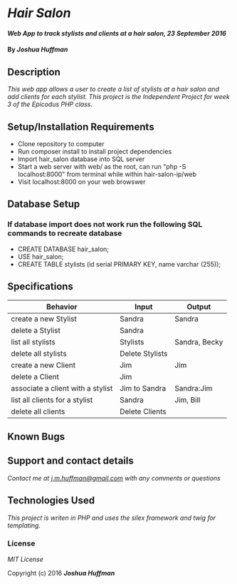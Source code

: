 # _Hair Salon_

#### _Web App to track stylists and clients at a hair salon, 23 September 2016_

#### By _**Joshua Huffman**_

## Description

_This web app allows a user to create a list of stylists at a hair salon and add clients for each stylist.  This project is the Independent Project for week 3 of the Epicodus PHP class._

## Setup/Installation Requirements

* Clone repository to computer
* Run composer install to install project dependencies
* Import hair_salon database into SQL server
* Start a web server with web/ as the root, can run "php -S localhost:8000" from terminal while within hair-salon-ip/web
* Visit localhost:8000 on your web browswer

## Database Setup
  ### If database import does not work run the following SQL commands to recreate database

  * CREATE DATABASE hair_salon;
  * USE hair_salon;
  * CREATE TABLE stylists (id serial PRIMARY KEY, name varchar (255));


## Specifications
  |Behavior|Input|Output|
  |----|----|----|
  |create a new Stylist|Sandra|Sandra|
  |delete a Stylist|Sandra||
  |list all stylists|Stylists|Sandra, Becky|
  |delete all stylists|Delete Stylists||
  |create a new Client|Jim|Jim|
  |delete a Client|Jim||
  |associate a client with a stylist|Jim to Sandra|Sandra:Jim|
  |list all clients for a stylist|Sandra|Jim, Bill|
  |delete all clients|Delete Clients||


## Known Bugs

## Support and contact details

_Contact me at j.m.huffman@gmail.com with any comments or questions_

## Technologies Used

_This project is writen in PHP and uses the silex framework and twig for templating._

### License

*MIT License*

Copyright (c) 2016 **_Joshua Huffman_**
